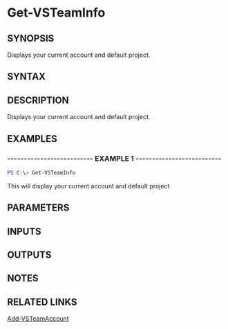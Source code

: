 


# Get-VSTeamInfo

## SYNOPSIS

Displays your current account and default project.

## SYNTAX

## DESCRIPTION

Displays your current account and default project.

## EXAMPLES

### -------------------------- EXAMPLE 1 --------------------------

```PowerShell
PS C:\> Get-VSTeamInfo
```

This will display your current account and default project

## PARAMETERS

## INPUTS

## OUTPUTS

## NOTES

## RELATED LINKS

[Add-VSTeamAccount](Add-VSTeamAccount.md)